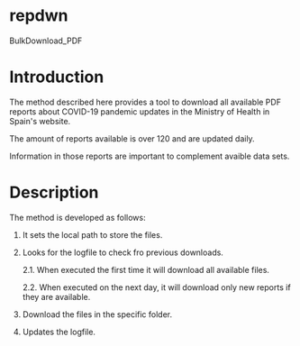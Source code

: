 # repdwn
BulkDownload_PDF

# Introduction

The method described here provides a tool to download all available PDF reports about COVID-19 pandemic updates in the Ministry of Health in Spain's website.

The amount of reports available is over 120 and are updated daily.

Information in those reports are important to complement avaible data sets.

# Description

The method is developed as follows:


1. It sets the local path to store the files.
2. Looks for the logfile to check fro previous downloads.

    2.1. When executed the first time it will download all available files.
    
    2.2. When executed on the next day, it will download only new reports if they are available.

3. Download the files in the specific folder.
4. Updates the logfile.
